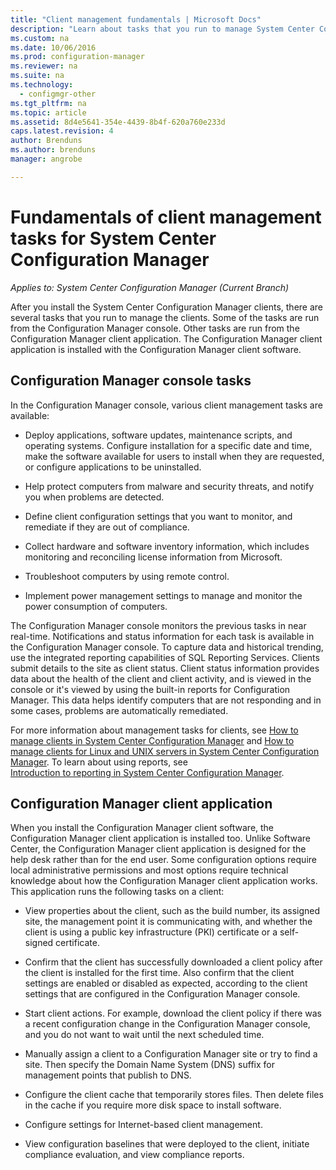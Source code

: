 ```yaml
---
title: "Client management fundamentals | Microsoft Docs"
description: "Learn about tasks that you run to manage System Center Configuration Manager clients."
ms.custom: na
ms.date: 10/06/2016
ms.prod: configuration-manager
ms.reviewer: na
ms.suite: na
ms.technology:
  - configmgr-other
ms.tgt_pltfrm: na
ms.topic: article
ms.assetid: 8d4e5641-354e-4439-8b4f-620a760e233d
caps.latest.revision: 4
author: Brendunsms.author: brendunsmanager: angrobe

---
```

# Fundamentals of client management tasks for System Center Configuration Manager*Applies to: System Center Configuration Manager (Current Branch)*
After you install the System Center Configuration Manager clients, there are several tasks that you run to manage the clients.  Some of the tasks are run from the Configuration Manager console. Other tasks are run from the Configuration Manager client application. The Configuration Manager client application is installed with the Configuration Manager client software.

## Configuration Manager console tasks
 In the Configuration Manager console, various client management tasks are available:  

-   Deploy applications, software updates, maintenance scripts, and operating systems. Configure installation for a specific date and time, make the software available for users to install when they are requested, or configure applications to be uninstalled.  

-   Help protect computers from malware and security threats, and notify you when problems are detected.  

-   Define client configuration settings that you want to monitor, and remediate if they are out of compliance.  

-   Collect hardware and software inventory information, which includes monitoring and reconciling license information from Microsoft.  

-   Troubleshoot computers by using remote control.  

-   Implement power management settings to manage and monitor the power consumption of computers.  

The Configuration Manager console monitors the previous tasks in near real-time. Notifications and status information for each task is available in the Configuration Manager console. To capture data and historical trending, use the integrated reporting capabilities of SQL Reporting Services. Clients submit details to the site as client status.  Client status information provides data about the health of the client and client activity, and is viewed in the console or it's viewed by using the built-in reports for Configuration Manager. This data helps identify computers that are not responding and in some cases, problems are automatically remediated.  

 For more information about  management tasks for clients, see  [How to manage clients in System Center Configuration Manager](../../core/clients/manage/manage-clients.md) and [How to manage clients for Linux and UNIX servers in System Center Configuration Manager](../../core/clients/manage/manage-clients-for-linux-and-unix-servers.md). To learn about using reports, see   
            [Introduction to reporting in System Center Configuration Manager](../../core/servers/manage/introduction-to-reporting.md).  

## Configuration Manager client application  
 When you install the Configuration Manager client software, the Configuration Manager client application is installed too. Unlike Software Center, the Configuration Manager client application is designed for the help desk rather than for the end user. Some configuration options require local administrative permissions and most options require technical knowledge about how the Configuration Manager client application works. This application runs the following tasks on a client:  

-   View properties about the client, such as the build number, its assigned site, the management point it is communicating with, and whether the client is using a public key infrastructure (PKI) certificate or a self-signed certificate.  

-   Confirm that the client has successfully downloaded a client policy after the client is installed for the first time. Also confirm that the client settings are enabled or disabled as expected, according to the client settings that are configured in the Configuration Manager console.  

-   Start client actions. For example, download the client policy if there was a recent configuration change in the Configuration Manager console, and you do not want to wait until the next scheduled time.  

-   Manually assign a client to a Configuration Manager site or try to find a site. Then specify the Domain Name System (DNS) suffix for management points that publish to DNS.  

-   Configure the client cache that temporarily stores files. Then delete files in the cache if you require more disk space to install software.  

-   Configure settings for Internet-based client management.  

-   View configuration baselines that were deployed to the client, initiate compliance evaluation, and view compliance reports.  
